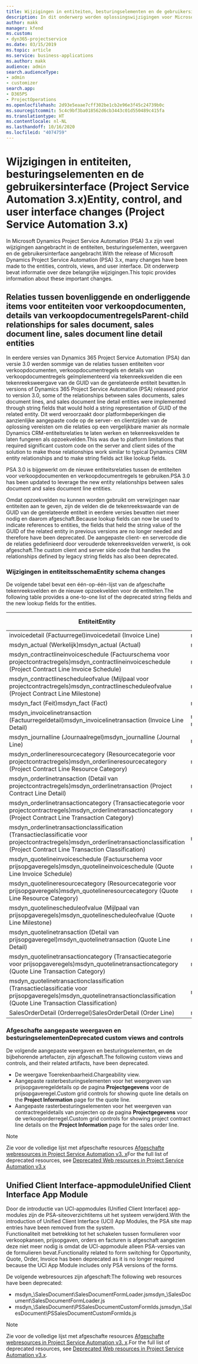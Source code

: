 ```yaml
---
title: Wijzigingen in entiteiten, besturingselementen en de gebruikersinterface (Project Service Automation 3.x)
description: In dit onderwerp worden oplossingswijzigingen voor Microsoft Dynamics Project Service Automation 3.x beschreven.
author: makk
manager: kfend
ms.custom:
- dyn365-projectservice
ms.date: 03/15/2019
ms.topic: article
ms.service: business-applications
ms.author: makk
audience: admin
search.audienceType:
- admin
- customizer
search.app:
- D365PS
- ProjectOperations
ms.openlocfilehash: 2d93e5eaae7cff302be1cb2e96e3f45c24739b0c
ms.sourcegitcommit: 5c4c9bf3ba018562d6cb3443c01d550489c415fa
ms.translationtype: HT
ms.contentlocale: nl-NL
ms.lasthandoff: 10/16/2020
ms.locfileid: "4074759"
---
```

# <a name="entity-control-and-user-interface-changes-project-service-automation-3x"></a><span data-ttu-id="55d1a-103">Wijzigingen in entiteiten, besturingselementen en de gebruikersinterface (Project Service Automation 3.x)</span><span class="sxs-lookup"><span data-stu-id="55d1a-103">Entity, control, and user interface changes (Project Service Automation 3.x)</span></span>
<span data-ttu-id="55d1a-104">In Microsoft Dynamics Project Service Automation (PSA) 3.x zijn veel wijzigingen aangebracht in de entiteiten, besturingselementen, weergaven en de gebruikersinterface aangebracht.</span><span class="sxs-lookup"><span data-stu-id="55d1a-104">With the release of Microsoft Dynamics Project Service Automation (PSA) 3.x, many changes have been made to the entities, controls, views, and user interface.</span></span> <span data-ttu-id="55d1a-105">Dit onderwerp bevat informatie over deze belangrijke wijzigingen.</span><span class="sxs-lookup"><span data-stu-id="55d1a-105">This topic provides information about these important changes.</span></span>

## <a name="parent-child-relationships-for-sales-document-sales-document-line-sales-document-line-detail-entities"></a><span data-ttu-id="55d1a-106">Relaties tussen bovenliggende en onderliggende items voor entiteiten voor verkoopdocumenten, details van verkoopdocumentregels</span><span class="sxs-lookup"><span data-stu-id="55d1a-106">Parent-child relationships for sales document, sales document line, sales document line detail entities</span></span>
<span data-ttu-id="55d1a-107">In eerdere versies van Dynamics 365 Project Service Automation (PSA) dan versie 3.0 werden sommige van de relaties tussen entiteiten voor verkoopdocumenten, verkoopdocumentregels en details van verkoopdocumentregels geïmplementeerd via tekenreeksvelden die een tekenreeksweergave van de GUID van de gerelateerde entiteit bevatten.</span><span class="sxs-lookup"><span data-stu-id="55d1a-107">In versions of Dynamics 365 Project Service Automation (PSA) released prior to version 3.0, some of the relationships between sales documents, sales document lines, and sales document line detail entities were implemented through string fields that would hold a string representation of GUID of the related entity.</span></span> <span data-ttu-id="55d1a-108">Dit werd veroorzaakt door platformbeperkingen die aanzienlijke aangepaste code op de server- en clientzijden van de oplossing vereisten om die relaties op een vergelijkbare manier als normale Dynamics CRM-entiteitsrelaties te laten werken en tekenreeksvelden te laten fungeren als opzoekvelden.</span><span class="sxs-lookup"><span data-stu-id="55d1a-108">This was due to platform limitations that required significant custom code on the server and client sides of the solution to make those relationships work similar to typical Dynamics CRM entity relationships and to make string fields act like lookup fields.</span></span>

<span data-ttu-id="55d1a-109">PSA 3.0 is bijgewerkt om de nieuwe entiteitsrelaties tussen de entiteiten voor verkoopdocumenten en verkoopdocumentregels te gebruiken.</span><span class="sxs-lookup"><span data-stu-id="55d1a-109">PSA 3.0 has been updated to leverage the new entity relationships between sales document and sales document line entities.</span></span>

<span data-ttu-id="55d1a-110">Omdat opzoekvelden nu kunnen worden gebruikt om verwijzingen naar entiteiten aan te geven, zijn de velden die de tekenreekswaarde van de GUID van de gerelateerde entiteit in eerdere versies bevatten niet meer nodig en daarom afgeschaft.</span><span class="sxs-lookup"><span data-stu-id="55d1a-110">Because lookup fields can now be used to indicate references to entities, the fields that held the string value of the GUID of the related entity in previous versions are no longer needed and therefore have been deprecated.</span></span> <span data-ttu-id="55d1a-111">De aangepaste client- en servercode die de relaties gedefinieerd door verouderde tekenreeksvelden verwerkt, is ook afgeschaft.</span><span class="sxs-lookup"><span data-stu-id="55d1a-111">The custom client and server side code that handles the relationships defined by legacy string fields has also been deprecated.</span></span>

### <a name="entity-schema-changes"></a><span data-ttu-id="55d1a-112">Wijzigingen in entiteitsschema</span><span class="sxs-lookup"><span data-stu-id="55d1a-112">Entity schema changes</span></span>
<span data-ttu-id="55d1a-113">De volgende tabel bevat een één-op-één-lijst van de afgeschafte tekenreeksvelden en de nieuwe opzoekvelden voor de entiteiten.</span><span class="sxs-lookup"><span data-stu-id="55d1a-113">The following table provides a one-to-one list of the deprecated string fields and the new lookup fields for the entities.</span></span> 

 <span data-ttu-id="55d1a-114">Entiteit</span><span class="sxs-lookup"><span data-stu-id="55d1a-114">Entity</span></span> |   <span data-ttu-id="55d1a-115">Afgeschaft veld (tekenreeks)</span><span class="sxs-lookup"><span data-stu-id="55d1a-115">Deprecated field (String)</span></span> | <span data-ttu-id="55d1a-116">Nieuw veld (opzoeken)</span><span class="sxs-lookup"><span data-stu-id="55d1a-116">New field (Lookup)</span></span>
--- | --- | ---
<span data-ttu-id="55d1a-117">invoicedetail (Factuurregel)</span><span class="sxs-lookup"><span data-stu-id="55d1a-117">invoicedetail (Invoice Line)</span></span> |  <span data-ttu-id="55d1a-118">msdyn_contractline</span><span class="sxs-lookup"><span data-stu-id="55d1a-118">msdyn_contractline</span></span> |    <span data-ttu-id="55d1a-119">msdyn_contractlineid</span><span class="sxs-lookup"><span data-stu-id="55d1a-119">msdyn_contractlineid</span></span>
<span data-ttu-id="55d1a-120">msdyn_actual (Werkelijk)</span><span class="sxs-lookup"><span data-stu-id="55d1a-120">msdyn_actual (Actual)</span></span> | <span data-ttu-id="55d1a-121">msdyn_salescontractline</span><span class="sxs-lookup"><span data-stu-id="55d1a-121">msdyn_salescontractline</span></span> |   <span data-ttu-id="55d1a-122">msdyn_salescontractlineid</span><span class="sxs-lookup"><span data-stu-id="55d1a-122">msdyn_salescontractlineid</span></span>
<span data-ttu-id="55d1a-123">msdyn_contractlineinvoiceschedule (Factuurschema voor projectcontractregels)</span><span class="sxs-lookup"><span data-stu-id="55d1a-123">msdyn_contractlineinvoiceschedule (Project Contract Line Invoice Schedule)</span></span> |    <span data-ttu-id="55d1a-124">msdyn_contractline</span><span class="sxs-lookup"><span data-stu-id="55d1a-124">msdyn_contractline</span></span> |    <span data-ttu-id="55d1a-125">msdyn_contractlineid</span><span class="sxs-lookup"><span data-stu-id="55d1a-125">msdyn_contractlineid</span></span>
<span data-ttu-id="55d1a-126">msdyn_contractlinescheduleofvalue (Mijlpaal voor projectcontractregels)</span><span class="sxs-lookup"><span data-stu-id="55d1a-126">msdyn_contractlinescheduleofvalue (Project Contract Line Milestone)</span></span> |   <span data-ttu-id="55d1a-127">msdyn_contractline</span><span class="sxs-lookup"><span data-stu-id="55d1a-127">msdyn_contractline</span></span> |    <span data-ttu-id="55d1a-128">msdyn_contractlineid</span><span class="sxs-lookup"><span data-stu-id="55d1a-128">msdyn_contractlineid</span></span>
<span data-ttu-id="55d1a-129">msdyn_fact (Feit)</span><span class="sxs-lookup"><span data-stu-id="55d1a-129">msdyn_fact (Fact)</span></span> | <span data-ttu-id="55d1a-130">msdyn_salescontractline</span><span class="sxs-lookup"><span data-stu-id="55d1a-130">msdyn_salescontractline</span></span> |   <span data-ttu-id="55d1a-131">msdyn_salescontractlineid</span><span class="sxs-lookup"><span data-stu-id="55d1a-131">msdyn_salescontractlineid</span></span>
<span data-ttu-id="55d1a-132">msdyn_invoicelinetransaction (Factuurregeldetail)</span><span class="sxs-lookup"><span data-stu-id="55d1a-132">msdyn_invoicelinetransaction (Invoice Line Detail)</span></span> | <span data-ttu-id="55d1a-133">msdyn_invoiceline</span><span class="sxs-lookup"><span data-stu-id="55d1a-133">msdyn_invoiceline</span></span> <br> <span data-ttu-id="55d1a-134">msdyn_salescontractline</span><span class="sxs-lookup"><span data-stu-id="55d1a-134">msdyn_salescontractline</span></span> | <span data-ttu-id="55d1a-135">msdyn_invoicelineid</span><span class="sxs-lookup"><span data-stu-id="55d1a-135">msdyn_invoicelineid</span></span> <br> <span data-ttu-id="55d1a-136">msdyn_salescontractlineid</span><span class="sxs-lookup"><span data-stu-id="55d1a-136">msdyn_salescontractlineid</span></span>
<span data-ttu-id="55d1a-137">msdyn_journalline (Journaalregel)</span><span class="sxs-lookup"><span data-stu-id="55d1a-137">msdyn_journalline (Journal Line)</span></span> |  <span data-ttu-id="55d1a-138">msdyn_salescontractline</span><span class="sxs-lookup"><span data-stu-id="55d1a-138">msdyn_salescontractline</span></span> |   <span data-ttu-id="55d1a-139">msdyn_salescontractlineid</span><span class="sxs-lookup"><span data-stu-id="55d1a-139">msdyn_salescontractlineid</span></span>
<span data-ttu-id="55d1a-140">msdyn_orderlineresourcecategory (Resourcecategorie voor projectcontractregels)</span><span class="sxs-lookup"><span data-stu-id="55d1a-140">msdyn_orderlineresourcecategory (Project Contract Line Resource Category)</span></span> | <span data-ttu-id="55d1a-141">msdyn_salescontractline</span><span class="sxs-lookup"><span data-stu-id="55d1a-141">msdyn_salescontractline</span></span> |   <span data-ttu-id="55d1a-142">msdyn_contractlineid</span><span class="sxs-lookup"><span data-stu-id="55d1a-142">msdyn_contractlineid</span></span>
<span data-ttu-id="55d1a-143">msdyn_orderlinetransaction (Detail van projectcontractregels)</span><span class="sxs-lookup"><span data-stu-id="55d1a-143">msdyn_orderlinetransaction (Project Contract Line Detail)</span></span> | <span data-ttu-id="55d1a-144">msdyn_salescontractline</span><span class="sxs-lookup"><span data-stu-id="55d1a-144">msdyn_salescontractline</span></span> |   <span data-ttu-id="55d1a-145">msdyn_salescontractlineid</span><span class="sxs-lookup"><span data-stu-id="55d1a-145">msdyn_salescontractlineid</span></span>
<span data-ttu-id="55d1a-146">msdyn_orderlinetransactioncategory (Transactiecategorie voor projectcontractregels)</span><span class="sxs-lookup"><span data-stu-id="55d1a-146">msdyn_orderlinetransactioncategory (Project Contract Line Transaction Category)</span></span> |   <span data-ttu-id="55d1a-147">msdyn_contractline</span><span class="sxs-lookup"><span data-stu-id="55d1a-147">msdyn_contractline</span></span> |    <span data-ttu-id="55d1a-148">msdyn_contractlineid</span><span class="sxs-lookup"><span data-stu-id="55d1a-148">msdyn_contractlineid</span></span>
<span data-ttu-id="55d1a-149">msdyn_orderlinetransactionclassification (Transactieclassificatie voor projectcontractregels)</span><span class="sxs-lookup"><span data-stu-id="55d1a-149">msdyn_orderlinetransactionclassification (Project Contract Line Transaction Classification)</span></span> |   <span data-ttu-id="55d1a-150">msdyn_contractline</span><span class="sxs-lookup"><span data-stu-id="55d1a-150">msdyn_contractline</span></span> |    <span data-ttu-id="55d1a-151">msdyn_contractlineid</span><span class="sxs-lookup"><span data-stu-id="55d1a-151">msdyn_contractlineid</span></span>
<span data-ttu-id="55d1a-152">msdyn_quotelineinvoiceschedule (Factuurschema voor prijsopgaveregels)</span><span class="sxs-lookup"><span data-stu-id="55d1a-152">msdyn_quotelineinvoiceschedule (Quote Line Invoice Schedule)</span></span> |  <span data-ttu-id="55d1a-153">msdyn_quoteline</span><span class="sxs-lookup"><span data-stu-id="55d1a-153">msdyn_quoteline</span></span> |   <span data-ttu-id="55d1a-154">msdyn_quotelineid</span><span class="sxs-lookup"><span data-stu-id="55d1a-154">msdyn_quotelineid</span></span>
<span data-ttu-id="55d1a-155">msdyn_quotelineresourcecategory (Resourcecategorie voor prijsopgaveregels)</span><span class="sxs-lookup"><span data-stu-id="55d1a-155">msdyn_quotelineresourcecategory (Quote Line Resource Category)</span></span> |    <span data-ttu-id="55d1a-156">msdyn_quoteline</span><span class="sxs-lookup"><span data-stu-id="55d1a-156">msdyn_quoteline</span></span> |   <span data-ttu-id="55d1a-157">msdyn_quotelineid</span><span class="sxs-lookup"><span data-stu-id="55d1a-157">msdyn_quotelineid</span></span>
<span data-ttu-id="55d1a-158">msdyn_quotelinescheduleofvalue (Mijlpaal van prijsopgaveregels)</span><span class="sxs-lookup"><span data-stu-id="55d1a-158">msdyn_quotelinescheduleofvalue (Quote Line Milestone)</span></span> | <span data-ttu-id="55d1a-159">msdyn_quoteline</span><span class="sxs-lookup"><span data-stu-id="55d1a-159">msdyn_quoteline</span></span> |   <span data-ttu-id="55d1a-160">msdyn_quotelineid</span><span class="sxs-lookup"><span data-stu-id="55d1a-160">msdyn_quotelineid</span></span>
<span data-ttu-id="55d1a-161">msdyn_quotelinetransaction (Detail van prijsopgaveregel)</span><span class="sxs-lookup"><span data-stu-id="55d1a-161">msdyn_quotelinetransaction (Quote Line Detail)</span></span> |    <span data-ttu-id="55d1a-162">msdyn_quoteline</span><span class="sxs-lookup"><span data-stu-id="55d1a-162">msdyn_quoteline</span></span> |   <span data-ttu-id="55d1a-163">msdyn_quotelineid</span><span class="sxs-lookup"><span data-stu-id="55d1a-163">msdyn_quotelineid</span></span>
<span data-ttu-id="55d1a-164">msdyn_quotelinetransactioncategory (Transactiecategorie voor prijsopgaveregels)</span><span class="sxs-lookup"><span data-stu-id="55d1a-164">msdyn_quotelinetransactioncategory (Quote Line Transaction Category)</span></span> |  <span data-ttu-id="55d1a-165">msdyn_quoteline</span><span class="sxs-lookup"><span data-stu-id="55d1a-165">msdyn_quoteline</span></span> |   <span data-ttu-id="55d1a-166">msdyn_quotelineid</span><span class="sxs-lookup"><span data-stu-id="55d1a-166">msdyn_quotelineid</span></span>
<span data-ttu-id="55d1a-167">msdyn_quotelinetransactionclassification (Transactieclassificatie voor prijsopgaveregels)</span><span class="sxs-lookup"><span data-stu-id="55d1a-167">msdyn_quotelinetransactionclassification (Quote Line Transaction Classification)</span></span> |  <span data-ttu-id="55d1a-168">msdyn_quoteline</span><span class="sxs-lookup"><span data-stu-id="55d1a-168">msdyn_quoteline</span></span> |   <span data-ttu-id="55d1a-169">msdyn_quotelineid</span><span class="sxs-lookup"><span data-stu-id="55d1a-169">msdyn_quotelineid</span></span>
<span data-ttu-id="55d1a-170">SalesOrderDetail (Orderregel)</span><span class="sxs-lookup"><span data-stu-id="55d1a-170">SalesOrderDetail (Order Line)</span></span> | <span data-ttu-id="55d1a-171">msdyn_quotelineid</span><span class="sxs-lookup"><span data-stu-id="55d1a-171">msdyn_quotelineid</span></span> | <span data-ttu-id="55d1a-172">msdyn_quoteline</span><span class="sxs-lookup"><span data-stu-id="55d1a-172">msdyn_quoteline</span></span> 

### <a name="deprecated-custom-views-and-controls"></a><span data-ttu-id="55d1a-173">Afgeschafte aangepaste weergaven en besturingselementen</span><span class="sxs-lookup"><span data-stu-id="55d1a-173">Deprecated custom views and controls</span></span>
<span data-ttu-id="55d1a-174">De volgende aangepaste weergaven en besturingselementen, en de bijbehorende artefacten, zijn afgeschaft.</span><span class="sxs-lookup"><span data-stu-id="55d1a-174">The following custom views and controls, and their related artifacts, have been deprecated.</span></span>

- <span data-ttu-id="55d1a-175">De weergave Toerekenbaarheid.</span><span class="sxs-lookup"><span data-stu-id="55d1a-175">Chargeability view.</span></span>
- <span data-ttu-id="55d1a-176">Aangepaste rasterbesturingselementen voor het weergeven van prijsopgaveregeldetails op de pagina **Projectgegevens** voor de prijsopgaveregel.</span><span class="sxs-lookup"><span data-stu-id="55d1a-176">Custom grid controls for showing quote line details on the **Project Information** page for the quote line.</span></span>
- <span data-ttu-id="55d1a-177">Aangepaste rasterbesturingselementen voor het weergeven van contractregeldetails van projecten op de pagina **Projectgegevens** voor de verkooporderregel.</span><span class="sxs-lookup"><span data-stu-id="55d1a-177">Custom grid controls for showing project contract line details on the **Project Information** page for the sales order line.</span></span>

> [!NOTE]
> <span data-ttu-id="55d1a-178">Zie voor de volledige lijst met afgeschafte resources [Afgeschafte webresources in Project Service Automation v3. x](../developer-guides/web-resources-deprecated-v3.x.md)</span><span class="sxs-lookup"><span data-stu-id="55d1a-178">For the full list of deprecated resources, see [Deprecated Web resources in Project Service Automation v3.x](../developer-guides/web-resources-deprecated-v3.x.md)</span></span>

## <a name="unified-client-interface-app-module"></a><span data-ttu-id="55d1a-179">Unified Client Interface-appmodule</span><span class="sxs-lookup"><span data-stu-id="55d1a-179">Unified Client Interface App Module</span></span>
<span data-ttu-id="55d1a-180">Door de introductie van UCI-appmodules (Unified Client Interface) app-modules zijn de PSA-siteoverzichtitems uit het systeem verwijderd.</span><span class="sxs-lookup"><span data-stu-id="55d1a-180">With the introduction of Unified Client Interface (UCI) App Modules, the PSA site map entries have been removed from the system.</span></span>  
<span data-ttu-id="55d1a-181">Functionaliteit met betrekking tot het schakelen tussen formulieren voor verkoopkansen, prijsopgaven, orders en facturen is afgeschaft aangezien deze niet meer nodig is omdat de UCI-appmodule alleen PSA-versies van de formulieren bevat.</span><span class="sxs-lookup"><span data-stu-id="55d1a-181">Functionality related to form switching for Opportunity, Quote, Order, Invoice has been deprecated as it is no longer required because the UCI App Module includes only PSA versions of the forms.</span></span>  

<span data-ttu-id="55d1a-182">De volgende webresources zijn afgeschaft:</span><span class="sxs-lookup"><span data-stu-id="55d1a-182">The following web resources have been deprecated:</span></span>

- <span data-ttu-id="55d1a-183">msdyn_\SalesDocument\SalesDocumentFormLoader.js</span><span class="sxs-lookup"><span data-stu-id="55d1a-183">msdyn_\SalesDocument\SalesDocumentFormLoader.js</span></span>
- <span data-ttu-id="55d1a-184">msdyn_\SalesDocument\PSSalesDocumentCustomFormIds.js</span><span class="sxs-lookup"><span data-stu-id="55d1a-184">msdyn_\SalesDocument\PSSalesDocumentCustomFormIds.js</span></span>

> [!NOTE]
> <span data-ttu-id="55d1a-185">Zie voor de volledige lijst met afgeschafte resources [Afgeschafte webresources in Project Service Automation v3. x](../developer-guides/web-resources-deprecated-v3.x.md).</span><span class="sxs-lookup"><span data-stu-id="55d1a-185">For the full list of deprecated resources, see [Deprecated Web resources in Project Service Automation v3.x](../developer-guides/web-resources-deprecated-v3.x.md).</span></span>


